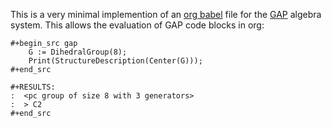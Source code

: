 This is a very minimal implemention of an [org babel](https://orgmode.org/worg/org-contrib/babel/languages/index.html) file for the [GAP](https://www.gap-system.org/)
algebra system. This allows the evaluation of GAP code blocks in org:

```
#+begin_src gap
    G := DihedralGroup(8);
    Print(StructureDescription(Center(G)));
#+end_src

#+RESULTS:
:  <pc group of size 8 with 3 generators>
:  > C2
#+end_src
```


